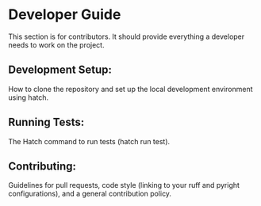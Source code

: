 # Developer Guide

This section is for contributors. It should provide everything a developer needs to work on the project.

## Development Setup: 

How to clone the repository and set up the local development environment using hatch.

## Running Tests: 

The Hatch command to run tests (hatch run test).

## Contributing: 

Guidelines for pull requests, code style (linking to your ruff and pyright configurations), and a general contribution policy.

